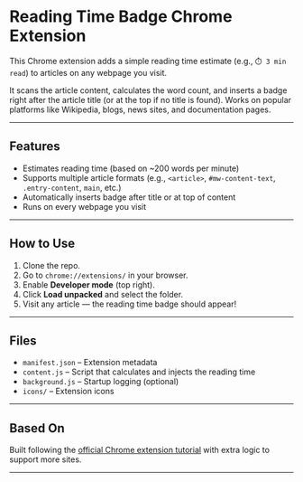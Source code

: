 # Reading Time Badge Chrome Extension

This Chrome extension adds a simple reading time estimate (e.g., `⏱️ 3 min read`) to articles on any webpage you visit.

It scans the article content, calculates the word count, and inserts a badge right after the article title (or at the top if no title is found). Works on popular platforms like Wikipedia, blogs, news sites, and documentation pages.

---

## Features

- Estimates reading time (based on ~200 words per minute)
- Supports multiple article formats (e.g., `<article>`, `#mw-content-text`, `.entry-content`, `main`, etc.)
- Automatically inserts badge after title or at top of content
- Runs on every webpage you visit

---

## How to Use

1. Clone the repo.
2. Go to `chrome://extensions/` in your browser.
3. Enable **Developer mode** (top right).
4. Click **Load unpacked** and select the folder.
5. Visit any article — the reading time badge should appear!

---

## Files

- `manifest.json` – Extension metadata
- `content.js` – Script that calculates and injects the reading time
- `background.js` – Startup logging (optional)
- `icons/` – Extension icons

---

## Based On

Built following the [official Chrome extension tutorial](https://developer.chrome.com/docs/extensions/get-started/tutorial/scripts-on-every-tab) with extra logic to support more sites.

---
